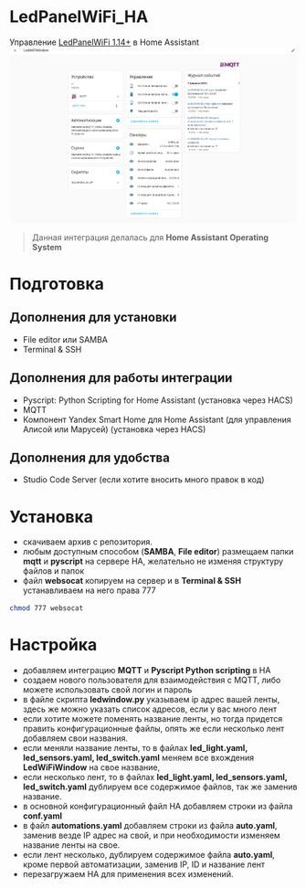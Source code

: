 # LedPanelWiFi_HA
Управление [LedPanelWiFi 1.14+](https://github.com/vvip-68/LedPanelWiFi) в Home Assistant
![SCREN](https://github.com/moran-x/LedPanelWiFi_HA/blob/main/images/WiFiLedPAnel_HA.png)

> Данная интеграция делалась для **Home Assistant Operating System**

# Подготовка
## Дополнения для установки
- File editor или SAMBA
- Terminal & SSH

## Дополнения для работы интеграции
- Pyscript: Python Scripting for Home Assistant (установка через HACS)
- MQTT
- Компонент Yandex Smart Home для Home Assistant (для управления Алисой или Марусей) (установка через HACS)

## Дополнения для удобства
- Studio Code Server (если хотите вносить много правок в код)

# Установка

- скачиваем архив с репозитория.
- любым доступным способом (**SAMBA**, **File editor**) размещаем папки **mqtt** и **pyscript** на сервере HA, желательно не изменяя структуру файлов и папок
- файл **websocat** копируем на сервер и в **Terminal & SSH** устанавливаем на него права 777

```sh
chmod 777 websocat
```

# Настройка

- добавляем интеграцию **MQTT** и **Pyscript Python scripting** в HA
- создаем нового пользователя для взаимодействия с MQTT, либо можете использовать свой логин и пароль
- в файле скрипта **ledwindow.py** указываем ip адрес вашей ленты, здесь же можно указать список адресов, если у вас много лент
- если хотите можете поменять название ленты, но тогда придется править конфигурационные файлы, опять же если несколько лент добавляем свои названия.
- если меняли название ленты, то в файлах **led_light.yaml, led_sensors.yaml, led_switch.yaml** меняем все вхождения **LedWiFiWindow** на свое название,
- если несколько лент, то в файлах **led_light.yaml, led_sensors.yaml, led_switch.yaml** дублируем все содержимое файлов, так же заменив название.
- в основной конфигурационный файл HA добавляем строки из файла **conf.yaml**
- в файл **automations.yaml** добавляем строки из файла **auto.yaml**, заменив везде IP адрес на свой, и при необходимости изменяем название ленты на свое.
- если лент несколько, дублируем содержимое файла **auto.yaml**, кроме первой автоматизации, заменив IP, ID и название лент
- перезагружаем HA для применения всех изменений.
